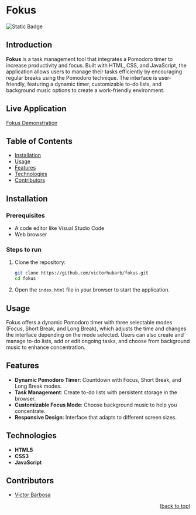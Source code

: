 # Fokus <a name="readme-top"></a>
![Static Badge](https://img.shields.io/badge/status-completed-green?style=for-the-badge)

## Introduction
**Fokus** is a task management tool that integrates a Pomodoro timer to increase productivity and focus. Built with HTML, CSS, and JavaScript, the application allows users to manage their tasks efficiently by encouraging regular breaks using the Pomodoro technique. The interface is user-friendly, featuring a dynamic timer, customizable to-do lists, and background music options to create a work-friendly environment.

## Live Application
[Fokus Demonstration]()

## Table of Contents
- [Installation](#installation)
- [Usage](#usage)
- [Features](#features)
- [Technologies](#technologies)
- [Contributors](#contributors)

## Installation

### Prerequisites
- A code editor like Visual Studio Code
- Web browser

### Steps to run
1. Clone the repository:
   ```bash
   git clone https://github.com/victorhubarb/fokus.git
   cd fokus
   ```
2. Open the `index.html` file in your browser to start the application.

## Usage
Fokus offers a dynamic Pomodoro timer with three selectable modes (Focus, Short Break, and Long Break), which adjusts the time and changes the interface depending on the mode selected. Users can also create and manage to-do lists, add or edit ongoing tasks, and choose from background music to enhance concentration.

## Features
- **Dynamic Pomodoro Timer**: Countdown with Focus, Short Break, and Long Break modes.
- **Task Management**: Create to-do lists with persistent storage in the browser.
- **Customizable Focus Mode**: Choose background music to help you concentrate.
- **Responsive Design**: Interface that adapts to different screen sizes.

## Technologies
- **HTML5**
- **CSS3**
- **JavaScript**

## Contributors
- [Victor Barbosa](https://github.com/victorhubarb)
<p align="right">(<a href="#readme-top">back to top</a>)</p>
